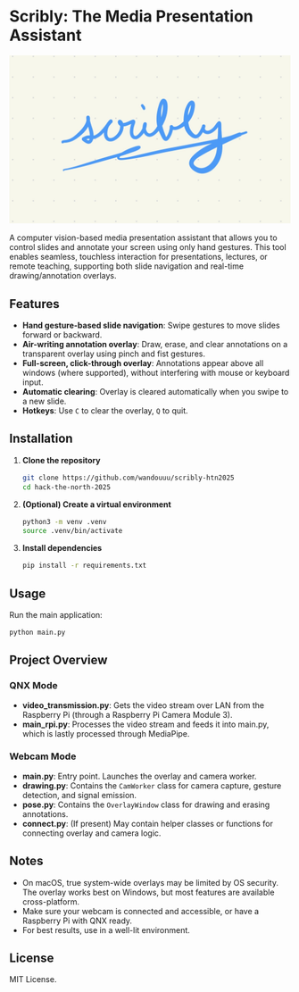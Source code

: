 # Scribly: The Media Presentation Assistant

![](./assets/IMG_0018.jpeg)

A computer vision-based media presentation assistant that allows you to control slides and annotate your screen using only hand gestures. This tool enables seamless, touchless interaction for presentations, lectures, or remote teaching, supporting both slide navigation and real-time drawing/annotation overlays.

## Features
- **Hand gesture-based slide navigation**: Swipe gestures to move slides forward or backward.
- **Air-writing annotation overlay**: Draw, erase, and clear annotations on a transparent overlay using pinch and fist gestures.
- **Full-screen, click-through overlay**: Annotations appear above all windows (where supported), without interfering with mouse or keyboard input.
- **Automatic clearing**: Overlay is cleared automatically when you swipe to a new slide.
- **Hotkeys**: Use `C` to clear the overlay, `Q` to quit.

## Installation

1. **Clone the repository**
   ```sh
   git clone https://github.com/wandouuu/scribly-htn2025
   cd hack-the-north-2025
   ```

2. **(Optional) Create a virtual environment**
   ```sh
   python3 -m venv .venv
   source .venv/bin/activate
   ```

3. **Install dependencies**
   ```sh
   pip install -r requirements.txt
   ```

## Usage

Run the main application:
```sh
python main.py
```

## Project Overview

### QNX Mode
- **video_transmission.py**: Gets the video stream over LAN from the Raspberry Pi (through a Raspberry Pi Camera Module 3).
- **main_rpi.py**: Processes the video stream and feeds it into main.py, which is lastly processed through MediaPipe.

### Webcam Mode
- **main.py**: Entry point. Launches the overlay and camera worker.
- **drawing.py**: Contains the `CamWorker` class for camera capture, gesture detection, and signal emission.
- **pose.py**: Contains the `OverlayWindow` class for drawing and erasing annotations.
- **connect.py**: (If present) May contain helper classes or functions for connecting overlay and camera logic.

###

## Notes
- On macOS, true system-wide overlays may be limited by OS security. The overlay works best on Windows, but most features are available cross-platform.
- Make sure your webcam is connected and accessible, or have a Raspberry Pi with QNX ready.
- For best results, use in a well-lit environment.

## License
MIT License.
